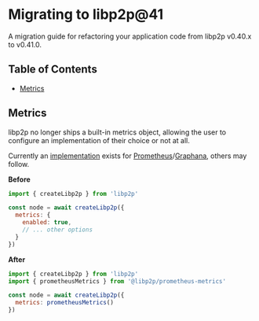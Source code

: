 # Migrating to libp2p@41 <!-- omit in toc -->

A migration guide for refactoring your application code from libp2p v0.40.x to v0.41.0.

## Table of Contents <!-- omit in toc -->

- [Metrics](#metrics)

## Metrics

libp2p no longer ships a built-in metrics object, allowing the user to configure an implementation of their choice or not at all.

Currently an [implementation](https://www.npmjs.com/package/@libp2p/prometheus-metrics) exists for [Prometheus](https://prometheus.io/)/[Graphana](https://grafana.com/), others may follow.

**Before**

```js
import { createLibp2p } from 'libp2p'

const node = await createLibp2p({
  metrics: {
    enabled: true,
    // ... other options
  }
})
```

**After**

```js
import { createLibp2p } from 'libp2p'
import { prometheusMetrics } from '@libp2p/prometheus-metrics'

const node = await createLibp2p({
  metrics: prometheusMetrics()
})
```
